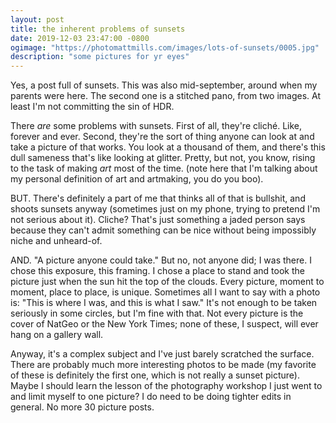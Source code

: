 ```yaml
---
layout: post
title: the inherent problems of sunsets
date: 2019-12-03 23:47:00 -0800
ogimage: "https://photomattmills.com/images/lots-of-sunsets/0005.jpg"
description: "some pictures for yr eyes"
---
```


Yes, a post full of sunsets. This was also mid-september, around when my parents were here. The second one is a stitched pano, from two images. At least I'm not committing the sin of HDR.

There _are_ some problems with sunsets. First of all, they're cliché. Like, forever and ever. Second, they're the sort of thing anyone can look at and take a picture of that works. You look at a thousand of them, and there's this dull sameness that's like looking at glitter. Pretty, but not, you know, rising to the task of making _art_ most of the time. (note here that I'm talking about my personal definition of art and artmaking, you do you boo).

BUT. There's definitely a part of me that thinks all of that is bullshit, and shoots sunsets anyway (sometimes just on my phone, trying to pretend I'm not serious about it). Cliche? That's just something a jaded person says because they can't admit something can be nice without being impossibly niche and unheard-of.

AND. "A picture anyone could take." But no, not anyone did; I was there. I chose this exposure, this framing. I chose a place to stand and took the picture just when the sun hit the top of the clouds. Every picture, moment to moment, place to place, is unique. Sometimes all I want to say with a photo is: "This is where I was, and this is what I saw." It's not enough to be taken seriously in some circles, but I'm fine with that. Not every picture is the cover of NatGeo or the New York Times; none of these, I suspect, will ever hang on a gallery wall.

Anyway, it's a complex subject and I've just barely scratched the surface. There are probably much more interesting photos to be made (my favorite of these is definitely the first one, which is not really a sunset picture). Maybe I should learn the lesson of the photography workshop I just went to and limit myself to one picture? I do need to be doing tighter edits in general. No more 30 picture posts. 

<span style="display:block;" class="center">
  <img src="https://photomattmills.com/images/lots-of-sunsets/0001.jpg" alt="">
<span class="caption"></span>
<img src="https://photomattmills.com/images/lots-of-sunsets/0002.jpg" alt="">
<span class="caption"></span>
<img src="https://photomattmills.com/images/lots-of-sunsets/0003.jpg" alt="">
<span class="caption"></span>
<img src="https://photomattmills.com/images/lots-of-sunsets/0004.jpg" alt="">
<span class="caption"></span>
<img src="https://photomattmills.com/images/lots-of-sunsets/0005.jpg" alt="">
<span class="caption"></span>
</span>
